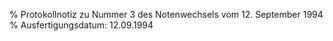 % Protokollnotiz zu Nummer 3 des Notenwechsels vom 12. September 1994
% Ausfertigungsdatum: 12.09.1994
 